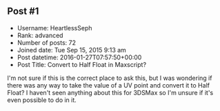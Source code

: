 ## Post #1
- Username: HeartlessSeph
- Rank: advanced
- Number of posts: 72
- Joined date: Tue Sep 15, 2015 9:13 am
- Post datetime: 2016-01-27T07:57:50+00:00
- Post Title: Convert to Half Float in Maxscript?

I'm not sure if this is the correct place to ask this, but I was wondering if there was any way to take the value of a UV point and convert it to Half Float? I haven't seen anything about this for 3DSMax so I'm unsure if it's even possible to do in it.
